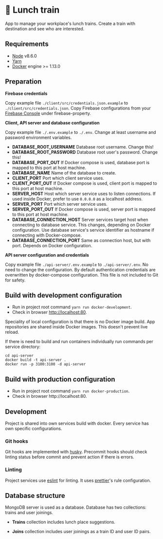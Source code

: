 # :steam_locomotive: Lunch train

App to manage your workplace's lunch trains. Create a train with destination and
see who are interested.

## Requirements

* [Node](https://nodejs.org) v8.6.0
* [Yarn](https://yarnpkg.com)
* [Docker](https://www.docker.com/) engine >= 1.13.0

## Preparation

**Firebase credentials**

Copy example file `./client/src/credentials.json.example` to
`./client/src/credentials.json`. Copy Firebase configurations from your
[Firebase Console](https://console.firebase.google.com) under firebase-property.

**Client, API server and database configuration**

Copy example file `./.env.example` to `./.env`. Change at least username and
password environment variables.

* **DATABASE_ROOT_USERNAME** Database root username. Change this!
* **DATABASE_ROOT_PASSWORD** Database root user's password. Change this!
* **DATABASE_PORT_OUT** If Docker compose is used, database port is mapped to
  this port at host machine.
* **DATABASE_NAME** Name of the database to create.
* **CLIENT_PORT** Port which client service uses.
* **CLIENT_PORT_OUT** If Docker compose is used, client port is mapped to this
  port at host machine.
* **SERVER_HOST** Host which server service uses to listen connections. If used
  inside Docker, prefer to use `0.0.0.0` as a localhost address.
* **SERVER_PORT** Port which server service uses.
* **SERVER_PORT_OUT** If Docker compose is used, server port is mapped to this
  port at host machine.
* **DATABASE_CONNECTION_HOST** Server services target host when connecting to
  database service. This changes, depending on Docker configuration. Use
  database service's service identifier as hostname if connecting with
  Docker-compose.
* **DATABASE_CONNECTION_PORT** Same as connection host, but with port. Depends
  on Docker configuration.

**API server configuration and credentials**

Copy example file `./api-server/.env.example` to `./api-server/.env`. No need to
change the configuration. By default authentication credentials are overwritten
by docker-compose configuration. This file is not included to Git for safety.

## Build with development configuration

* Run in project root command `yarn run docker-development`.
* Check in browser [http://localhost:80](http://localhost:80).

Speciality of local configuration is that there is no Docker image build. App
repositories are shared inside Docker images. This doesn't prevent live reload.

If there is need to build and run containers individually run commands per
service directory:

```
cd api-server
docker build -t api-server .
docker run -p 3100:3100 -d api-server
```

## Build with production configuration

* Run in project root command `yarn run docker-production`.
* Check in browser http://localhost:80.

## Development

Project is shared into own services build with docker. Every service has own
specific configurations.

### Git hooks

Git hooks are implemented with [husky](https://github.com/typicode/husky).
Precommit hooks should check linting status before commit and prevent action if
there is errors.

### Linting

Project services use [eslint](https://eslint.org/) for linting. It uses
[prettier](https://github.com/prettier/prettier)'s rule configuration.

## Database structure

MongoDB server is used as a database. Database has two collections: trains and
user joinings.

* **Trains** collection includes lunch place suggestions.

* **Joins** collection includes user joinings as a train ID and user ID pairs.

